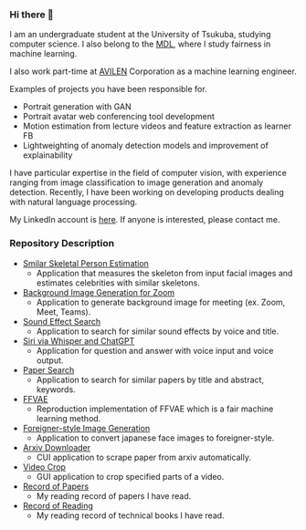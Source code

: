 ### Hi there 👋

I am an undergraduate student at the University of Tsukuba, studying computer science. I also belong to the [MDL](https://www.mdl.cs.tsukuba.ac.jp/), where I study fairness in machine learning.


I also work part-time at [AVILEN](https://avilen.co.jp/) Corporation as a machine learning engineer.

Examples of projects you have been responsible for.
- Portrait generation with GAN
- Portrait avatar web conferencing tool development
- Motion estimation from lecture videos and feature extraction as learner FB
- Lightweighting of anomaly detection models and improvement of explainability

I have particular expertise in the field of computer vision, with experience ranging from image classification to image generation and anomaly detection. Recently, I have been working on developing products dealing with natural language processing.


My LinkedIn account is [here](https://www.linkedin.com/in/nozomu-koujiguchi-a9142b26a/). If anyone is interested, please contact me.

### Repository Description
- [Smilar Skeletal Person Estimation](https://github.com/nomnomnonono/Smilar-Skeletal-Person-Estimation)
  - Application that measures the skeleton from input facial images and estimates celebrities with similar skeletons.
- [Background Image Generation for Zoom](https://github.com/nomnomnonono/Background-Image-Generation-for-Zoom)
  - Application to generate background image for meeting (ex. Zoom, Meet, Teams).
- [Sound Effect Search](https://github.com/nomnomnonono/SoundEffect-Search)
  - Application to search for similar sound effects by voice and title.
- [Siri via Whisper and ChatGPT](https://github.com/nomnomnonono/Siri-via-Whisper-and-ChatGPT)
  - Application for question and answer with voice input and voice output.
- [Paper Search](https://github.com/nomnomnonono/Paper-Search)
  - Application to search for similar papers by title and abstract, keywords.
- [FFVAE](https://github.com/nomnomnonono/FFVAE)
  - Reproduction implementation of FFVAE which is a fair machine learning method.
- [Foreigner-style Image Generation](https://github.com/nomnomnonono/Foreigner-style_Image_Generation)
  - Application to convert japanese face images to foreigner-style.
- [Arxiv Downloader](https://github.com/nomnomnonono/Arxiv-Downloader)
  - CUI application to scrape paper from arxiv automatically.
- [Video Crop](https://github.com/nomnomnonono/Video-Crop)
  - GUI application to crop specified parts of a video.
- [Record of Papers](https://github.com/nomnomnonono/Record-of-Papers)
  - My reading record of papers I have read.
- [Record of Reading](https://github.com/nomnomnonono/Record-of-Reading)
  - My reading record of technical books I have read.

